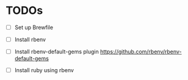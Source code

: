 # TODOs

- [ ] Set up Brewfile
- [ ] Install rbenv
- [ ] Install rbenv-default-gems plugin https://github.com/rbenv/rbenv-default-gems
- [ ] Install ruby using rbenv

